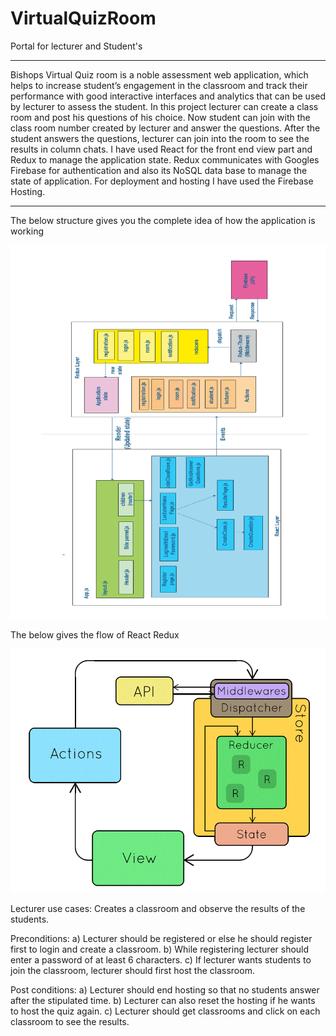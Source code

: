 # VirtualQuizRoom
Portal for lecturer and Student's 

*****************************************************************************************************************************************
Bishops Virtual Quiz room is a noble assessment web application, which helps to increase student’s engagement in the classroom
and track their performance with good interactive interfaces and analytics that can be used by lecturer to assess
the student. In this project lecturer can create a class room and post his questions of his choice. Now student can
join with the class room number created by lecturer and answer the questions. After the student answers the questions,
lecturer can join into the room to see the results in column chats. I have used React for the front end view part and
Redux to manage the application state. Redux communicates with Googles Firebase for authentication and also its NoSQL
data base to manage the state of application. For deployment and hosting I have used the Firebase Hosting.

*****************************************************************************************************************************************

The below structure gives you the complete idea of how the application is working

![alt text](https://github.com/bonamsrikanth1/VirtualQuizRoom/blob/master/structure.png)


The below gives the flow of React Redux

![alt text](https://github.com/bonamsrikanth1/VirtualQuizRoom/blob/master/ReactReduxFlow.gif)

Lecturer use cases:  Creates a classroom and observe the results of the students.

Preconditions:
a) Lecturer should be registered or else he should register first to login and create a classroom.
b) While registering lecturer should enter a password of at least 6 characters.
c) If lecturer wants students to join the classroom, lecturer should first host the classroom.

Post conditions:
a) Lecturer should end hosting so that no students answer after the stipulated time.
b) Lecturer can also reset the hosting if he wants to host the quiz again.
c) Lecturer should get classrooms and click on each classroom to see the results.

